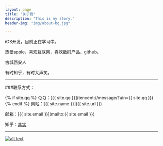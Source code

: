 ```yaml
---
layout: page
title: "关于我"
description: "This is my story."
header-img: "img/about-bg.jpg"

---
```


iOS开发，目前正在学习中。     

热爱apple，喜欢互联网，喜欢数码产品，github。            

古城西安人       

有时知乎，有时大声笑。

---

###联系方式：

{% if site.qq %}
ＱＱ：[{{ site.qq }}](tencent://message/?uin={{ site.qq }})
{% endif %}
网站：[{{ site.name }}]({{ site.url }})

邮箱：[{{ site.email }}](mailto:{{ site.email }})

知乎：[其实](http://www.zhihu.com/people/qi-shi-15-24)

----




[![alt text](http://service.t.sina.com.cn/widget/qmd/2921289574/0edbbca7/1.png "新浪微博")](http://weibo.com/505501200)
